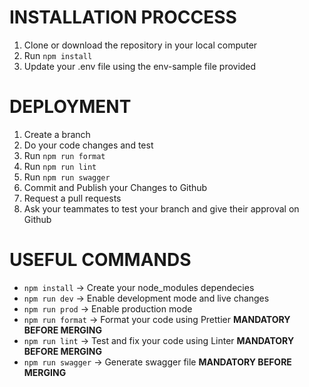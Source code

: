# INSTALLATION PROCCESS

1. Clone or download the repository in your local computer
2. Run `npm install`
3. Update your .env file using the env-sample file provided

# DEPLOYMENT

1. Create a branch
2. Do your code changes and test
3. Run `npm run format`
4. Run `npm run lint`
5. Run `npm run swagger`
6. Commit and Publish your Changes to Github
7. Request a pull requests
8. Ask your teammates to test your branch and give their approval on Github

# USEFUL COMMANDS

- `npm install` -> Create your node_modules dependecies
- `npm run dev` -> Enable development mode and live changes
- `npm run prod` -> Enable production mode
- `npm run format` -> Format your code using Prettier **MANDATORY BEFORE MERGING**
- `npm run lint` -> Test and fix your code using Linter **MANDATORY BEFORE MERGING**
- `npm run swagger` -> Generate swagger file **MANDATORY BEFORE MERGING**
